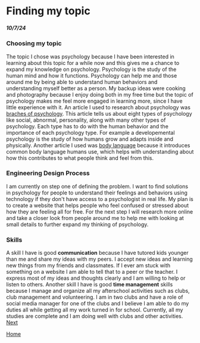 # Finding my topic
##### 10/7/24

### Choosing my topic
The topic I chose was psychology because I have been interested in learning about this topic for a while now and this gives me a chance to expand my knowledge on psychology. Psychology is the study of the human mind and how it functions. Psychology can help me and those around me by being able to understand human behaviors and understanding myself better as a person. My backup ideas were cooking and photography because I enjoy doing both in my free time but the topic of psychology makes me feel more engaged in learning more, since I have little experience with it. An article I used to research about psychology was [braches of psychology](https://www.snhu.edu/about-us/newsroom/social-sciences/types-of-psychology). This article tells us about eight types of psychology like social, abnormal, personality, along with many other types of psychology. Each type has to do with the human behavior and the importance of each psychology type. For example a developemental psychology is the study of how humans grow and adapts inside and physically. Another article I used was [body language](https://www.verywellmind.com/understand-body-language-and-facial-expressions-4147228) because it introduces common body language humans use, which helps with understanding about how this contributes to what people think and feel from this. 

### Engineering Design Process
I am currently on step one of defining the problem. I want to find solutions in psychology for people to understand their feelings and behaviors using technology if they don't have access to a psychologist in real life. My plan is to create a website that helps people who feel confused or stressed about how they are feeling all for free. For the next step I will research more online and take a closer look from people around me to help me with looking at small details to further expand my thinking of psychology.

### Skills
A skill I have is good **communication** because I have tutored kids younger than me and share my ideas with my peers. I accept new ideas and learning new things from my friends and classmates. If I ever am stuck with something on a website I am able to tell that to a peer or the teacher. I express most of my ideas and thoughts clearly and I am willing to help or listen to others. Another skill I have is good **time management** skills because I manage and organize all my afterschool activities such as clubs, club management and volunteering. I am in two clubs and have a role of social media manager for one of the clubs and I believe I am able to do my duties all while getting all my work turned in for school. Currently, all my studies are complete and I am doing well with clubs and other activities. 
[Next](entry02.md)

[Home](../README.md)
